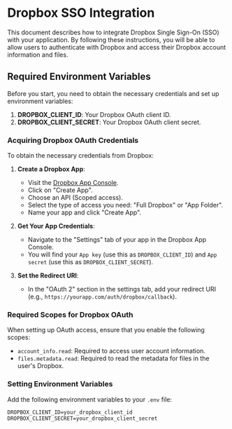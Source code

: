 # Dropbox SSO Integration

This document describes how to integrate Dropbox Single Sign-On (SSO) with your application. By following these instructions, you will be able to allow users to authenticate with Dropbox and access their Dropbox account information and files.

## Required Environment Variables

Before you start, you need to obtain the necessary credentials and set up environment variables:

1. **DROPBOX_CLIENT_ID**: Your Dropbox OAuth client ID.
2. **DROPBOX_CLIENT_SECRET**: Your Dropbox OAuth client secret.

### Acquiring Dropbox OAuth Credentials

To obtain the necessary credentials from Dropbox:

1. **Create a Dropbox App**:
    - Visit the [Dropbox App Console](https://www.dropbox.com/developers/apps).
    - Click on "Create App".
    - Choose an API (Scoped access).
    - Select the type of access you need: "Full Dropbox" or "App Folder".
    - Name your app and click "Create App".

2. **Get Your App Credentials**:
   - Navigate to the "Settings" tab of your app in the Dropbox App Console.
   - You will find your `App key` (use this as `DROPBOX_CLIENT_ID`) and `App secret` (use this as `DROPBOX_CLIENT_SECRET`).

3. **Set the Redirect URI**:
   - In the "OAuth 2" section in the settings tab, add your redirect URI (e.g., `https://yourapp.com/auth/dropbox/callback`).

### Required Scopes for Dropbox OAuth

When setting up OAuth access, ensure that you enable the following scopes:

- `account_info.read`: Required to access user account information.
- `files.metadata.read`: Required to read the metadata for files in the user's Dropbox.

### Setting Environment Variables

Add the following environment variables to your `.env` file:

```env
DROPBOX_CLIENT_ID=your_dropbox_client_id
DROPBOX_CLIENT_SECRET=your_dropbox_client_secret
```
